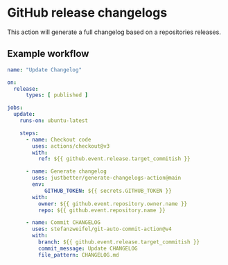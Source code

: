 # GitHub release changelogs

This action will generate a full changelog based on a repositories releases.

## Example workflow

```yaml
name: "Update Changelog"

on:
  release:
      types: [ published ]

jobs:
  update:
    runs-on: ubuntu-latest

    steps:
      - name: Checkout code
        uses: actions/checkout@v3
        with:
          ref: ${{ github.event.release.target_commitish }}

      - name: Generate changelog
        uses: justbetter/generate-changelogs-action@main
        env:
            GITHUB_TOKEN: ${{ secrets.GITHUB_TOKEN }}
        with:
          owner: ${{ github.event.repository.owner.name }}
          repo: ${{ github.event.repository.name }}

      - name: Commit CHANGELOG
        uses: stefanzweifel/git-auto-commit-action@v4
        with:
          branch: ${{ github.event.release.target_commitish }}
          commit_message: Update CHANGELOG
          file_pattern: CHANGELOG.md
```